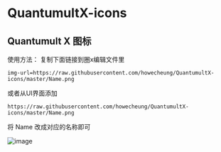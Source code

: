 # QuantumultX-icons
## Quantumult X 图标
    
使用方法： 复制下面链接到圈x编辑文件里
    
    img-url=https://raw.githubusercontent.com/howecheung/QuantumultX-icons/master/Name.png
    
或者从UI界面添加

    https://raw.githubusercontent.com/howecheung/QuantumultX-icons/master/Name.png

将 Name 改成对应的名称即可

![image](https://raw.githubusercontent.com/howecheung/QuantumultX-icons/master/README/All.png)

